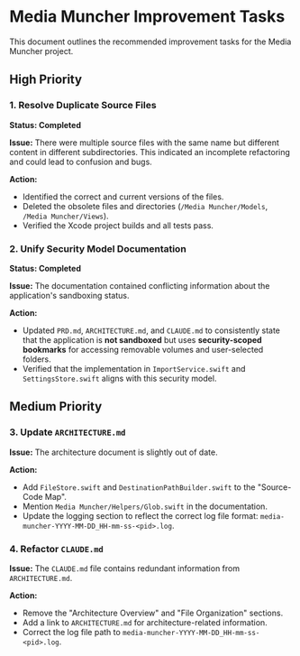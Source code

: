 
# Media Muncher Improvement Tasks

This document outlines the recommended improvement tasks for the Media Muncher project.

## High Priority

### 1. Resolve Duplicate Source Files

**Status: Completed**

**Issue:** There were multiple source files with the same name but different content in different subdirectories. This indicated an incomplete refactoring and could lead to confusion and bugs.

**Action:**
- Identified the correct and current versions of the files.
- Deleted the obsolete files and directories (`/Media Muncher/Models`, `/Media Muncher/Views`).
- Verified the Xcode project builds and all tests pass.

### 2. Unify Security Model Documentation

**Status: Completed**

**Issue:** The documentation contained conflicting information about the application's sandboxing status.

**Action:**
- Updated `PRD.md`, `ARCHITECTURE.md`, and `CLAUDE.md` to consistently state that the application is **not sandboxed** but uses **security-scoped bookmarks** for accessing removable volumes and user-selected folders.
- Verified that the implementation in `ImportService.swift` and `SettingsStore.swift` aligns with this security model.

## Medium Priority

### 3. Update `ARCHITECTURE.md`

**Issue:** The architecture document is slightly out of date.

**Action:**
- Add `FileStore.swift` and `DestinationPathBuilder.swift` to the "Source-Code Map".
- Mention `Media Muncher/Helpers/Glob.swift` in the documentation.
- Update the logging section to reflect the correct log file format: `media-muncher-YYYY-MM-DD_HH-mm-ss-<pid>.log`.

### 4. Refactor `CLAUDE.md`

**Issue:** The `CLAUDE.md` file contains redundant information from `ARCHITECTURE.md`.

**Action:**
- Remove the "Architecture Overview" and "File Organization" sections.
- Add a link to `ARCHITECTURE.md` for architecture-related information.
- Correct the log file path to `media-muncher-YYYY-MM-DD_HH-mm-ss-<pid>.log`.

